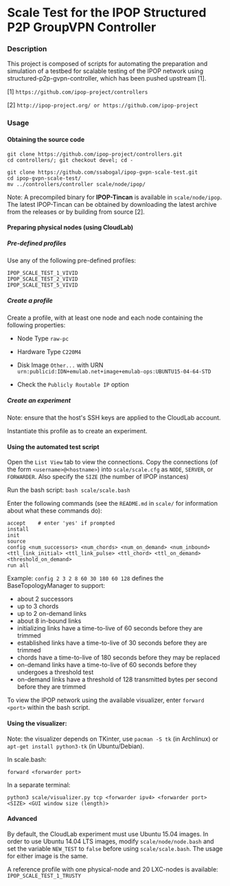 # Scale Test for the IPOP Structured P2P GroupVPN Controller

### Description

This project is composed of scripts for automating the preparation and simulation of a testbed for scalable testing of the IPOP network using structured-p2p-gvpn-controller, which has been pushed upstream [1].

[1] ```https://github.com/ipop-project/controllers```

[2] ```http://ipop-project.org/ or https://github.com/ipop-project```


### Usage

#### Obtaining the source code

```
git clone https://github.com/ipop-project/controllers.git
cd controllers/; git checkout devel; cd -

git clone https://github.com/ssabogal/ipop-gvpn-scale-test.git
cd ipop-gvpn-scale-test/
mv ../controllers/controller scale/node/ipop/
```

Note: A precompiled binary for **IPOP-Tincan** is available in ```scale/node/ipop```. The latest IPOP-Tincan can be obtained by downloading the latest archive from the releases or by building from source [2].

#### Preparing physical nodes (using CloudLab)

##### Pre-defined profiles

Use any of the following pre-defined profiles:

```
IPOP_SCALE_TEST_1_VIVID
IPOP_SCALE_TEST_2_VIVID
IPOP_SCALE_TEST_5_VIVID
```

##### Create a profile

Create a profile, with at least one node and each node containing the following properties:

* Node Type ```raw-pc```

* Hardware Type ```C220M4```

* Disk Image ```Other...``` with URN ```urn:publicid:IDN+emulab.net+image+emulab-ops:UBUNTU15-04-64-STD```

* Check the ```Publicly Routable IP``` option

##### Create an experiment

Note: ensure that the host's SSH keys are applied to the CloudLab account.

Instantiate this profile as to create an experiment.

#### Using the automated test script

Open the ```List View``` tab to view the connections. Copy the connections (of the form ```<username>@<hostname>```) into ```scale/scale.cfg``` as ```NODE```, ```SERVER```, or ```FORWARDER```. Also specify the ```SIZE``` (the number of IPOP instances)

Run the bash script:
```bash scale/scale.bash```

Enter the following commands (see the ```README.md``` in ```scale/``` for information about what these commands do):
```
accept    # enter 'yes' if prompted
install
init
source
config <num_successors> <num_chords> <num_on_demand> <num_inbound> <ttl_link_initial> <ttl_link_pulse> <ttl_chord> <ttl_on_demand> <threshold_on_demand>
run all
```
Example: ```config 2 3 2 8 60 30 180 60 128``` defines the BaseTopologyManager to support:

* about 2 successors
* up to 3 chords
* up to 2 on-demand links
* about 8 in-bound links
* initializing links have a time-to-live of 60 seconds before they are trimmed
* established links have a time-to-live of 30 seconds before they are trimmed
* chords have a time-to-live of 180 seconds before they may be replaced
* on-demand links have a time-to-live of 60 seconds before they undergoes a threshold test
* on-demand links have a threshold of 128 transmitted bytes per second before they are trimmed

To view the IPOP network using the available visualizer, enter ```forward <port>``` within the bash script.

#### Using the visualizer:

Note: the visualizer depends on TKinter, use ```pacman -S tk``` (in Archlinux) or ```apt-get install python3-tk``` (in Ubuntu/Debian).

In scale.bash:

```forward <forwarder port>```

In a separate terminal:

```python3 scale/visualizer.py tcp <forwarder ipv4> <forwarder port> <SIZE> <GUI window size (length)>```

#### Advanced

By default, the CloudLab experiment must use Ubuntu 15.04 images. In order to use Ubuntu 14.04 LTS images, modify ```scale/node/node.bash``` and set the variable ```NEW_TEST``` to ```false``` before using ```scale/scale.bash```. The usage for either image is the same.

A reference profile with one physical-node and 20 LXC-nodes is available: ```IPOP_SCALE_TEST_1_TRUSTY```
